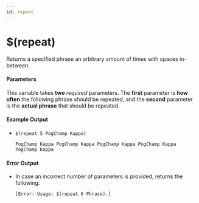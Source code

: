 ```yaml
---
id: repeat
---
```


# $(repeat)

Returns a specified phrase an arbitrary amount of times with spaces in-between.

#### Parameters

This variable takes **two** *required* parameters. The **first** parameter is **how often** the following phrase should be repeated, and the **second** parameter is the **actual phrase** that should be repeated.

#### Example Output

* `$(repeat 5 PogChamp Kappa)`

    ```
    PogChamp Kappa PogChamp Kappa PogChamp Kappa PogChamp Kappa PogChamp Kappa
    ```

#### Error Output

* In case an incorrect number of parameters is provided, returns the following:

    ```
    [Error: Usage: $(repeat 6 Phrase).]
    ```
